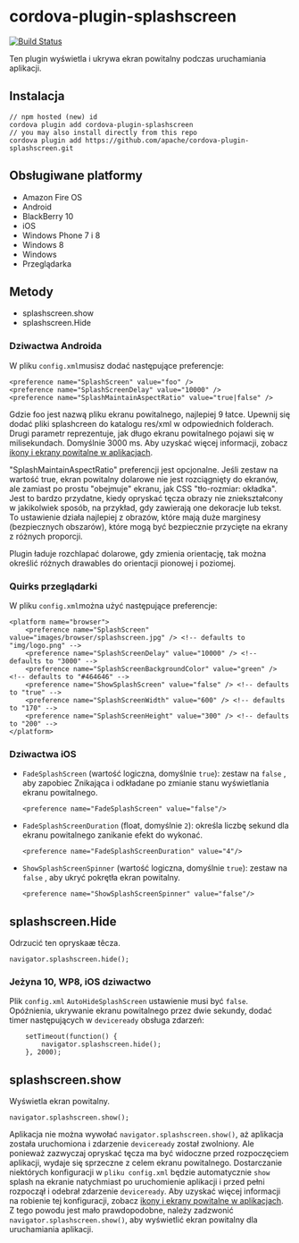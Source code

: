 <!--
# license: Licensed to the Apache Software Foundation (ASF) under one
#         or more contributor license agreements.  See the NOTICE file
#         distributed with this work for additional information
#         regarding copyright ownership.  The ASF licenses this file
#         to you under the Apache License, Version 2.0 (the
#         "License"); you may not use this file except in compliance
#         with the License.  You may obtain a copy of the License at
#
#           http://www.apache.org/licenses/LICENSE-2.0
#
#         Unless required by applicable law or agreed to in writing,
#         software distributed under the License is distributed on an
#         "AS IS" BASIS, WITHOUT WARRANTIES OR CONDITIONS OF ANY
#         KIND, either express or implied.  See the License for the
#         specific language governing permissions and limitations
#         under the License.
-->

# cordova-plugin-splashscreen

[![Build Status](https://travis-ci.org/apache/cordova-plugin-splashscreen.svg)](https://travis-ci.org/apache/cordova-plugin-splashscreen)

Ten plugin wyświetla i ukrywa ekran powitalny podczas uruchamiania aplikacji.

## Instalacja

    // npm hosted (new) id
    cordova plugin add cordova-plugin-splashscreen
    // you may also install directly from this repo
    cordova plugin add https://github.com/apache/cordova-plugin-splashscreen.git

## Obsługiwane platformy

- Amazon Fire OS
- Android
- BlackBerry 10
- iOS
- Windows Phone 7 i 8
- Windows 8
- Windows
- Przeglądarka

## Metody

- splashscreen.show
- splashscreen.Hide

### Dziwactwa Androida

W pliku `config.xml`musisz dodać następujące preferencje:

    <preference name="SplashScreen" value="foo" />
    <preference name="SplashScreenDelay" value="10000" />
    <preference name="SplashMaintainAspectRatio" value="true|false" />

Gdzie foo jest nazwą pliku ekranu powitalnego, najlepiej 9 łatce. Upewnij się dodać pliki splashcreen do katalogu res/xml w odpowiednich folderach. Drugi parametr reprezentuje, jak długo ekranu powitalnego pojawi się w milisekundach. Domyślnie 3000 ms. Aby uzyskać więcej informacji, zobacz [ikony i ekrany powitalne w aplikacjach](http://cordova.apache.org/docs/en/edge/config_ref_images.md.html).

"SplashMaintainAspectRatio" preferencji jest opcjonalne. Jeśli zestaw na wartość true, ekran powitalny dolarowe nie jest rozciągnięty do ekranów, ale zamiast po prostu "obejmuje" ekranu, jak CSS "tło-rozmiar: okładka". Jest to bardzo przydatne, kiedy opryskać tęcza obrazy nie zniekształcony w jakikolwiek sposób, na przykład, gdy zawierają one dekoracje lub tekst. To ustawienie działa najlepiej z obrazów, które mają duże marginesy (bezpiecznych obszarów), które mogą być bezpiecznie przycięte na ekrany z różnych proporcji.

Plugin ładuje rozchlapać dolarowe, gdy zmienia orientację, tak można określić różnych drawables do orientacji pionowej i poziomej.

### Quirks przeglądarki

W pliku `config.xml`można użyć następujące preferencje:

    <platform name="browser">
        <preference name="SplashScreen" value="images/browser/splashscreen.jpg" /> <!-- defaults to "img/logo.png" -->
        <preference name="SplashScreenDelay" value="10000" /> <!-- defaults to "3000" -->
        <preference name="SplashScreenBackgroundColor" value="green" /> <!-- defaults to "#464646" -->
        <preference name="ShowSplashScreen" value="false" /> <!-- defaults to "true" -->
        <preference name="SplashScreenWidth" value="600" /> <!-- defaults to "170" -->
        <preference name="SplashScreenHeight" value="300" /> <!-- defaults to "200" -->
    </platform>

### Dziwactwa iOS

- `FadeSplashScreen` (wartość logiczna, domyślnie `true`): zestaw na `false` , aby zapobiec Znikająca i odkładane po zmianie stanu wyświetlania ekranu powitalnego.

      <preference name="FadeSplashScreen" value="false"/>

* `FadeSplashScreenDuration` (float, domyślnie `2`): określa liczbę sekund dla ekranu powitalnego zanikanie efekt do wykonać.

      <preference name="FadeSplashScreenDuration" value="4"/>

- `ShowSplashScreenSpinner` (wartość logiczna, domyślnie `true`): zestaw na `false` , aby ukryć pokrętła ekran powitalny.

      <preference name="ShowSplashScreenSpinner" value="false"/>

## splashscreen.Hide

Odrzucić ten opryskaæ têcza.

    navigator.splashscreen.hide();

### Jeżyna 10, WP8, iOS dziwactwo

Plik `config.xml` `AutoHideSplashScreen` ustawienie musi być `false`. Opóźnienia, ukrywanie ekranu powitalnego przez dwie sekundy, dodać timer następujących w `deviceready` obsługa zdarzeń:

        setTimeout(function() {
            navigator.splashscreen.hide();
        }, 2000);

## splashscreen.show

Wyświetla ekran powitalny.

    navigator.splashscreen.show();

Aplikacja nie można wywołać `navigator.splashscreen.show()`, aż aplikacja została uruchomiona i zdarzenie `deviceready` został zwolniony. Ale ponieważ zazwyczaj opryskać tęcza ma być widoczne przed rozpoczęciem aplikacji, wydaje się sprzeczne z celem ekranu powitalnego. Dostarczanie niektórych konfiguracji w `pliku config.xml` będzie automatycznie `show` splash na ekranie natychmiast po uruchomienie aplikacji i przed pełni rozpoczął i odebrał zdarzenie `deviceready`. Aby uzyskać więcej informacji na robienie tej konfiguracji, zobacz [ikony i ekrany powitalne w aplikacjach](http://cordova.apache.org/docs/en/edge/config_ref_images.md.html). Z tego powodu jest mało prawdopodobne, należy zadzwonić `navigator.splashscreen.show()`, aby wyświetlić ekran powitalny dla uruchamiania aplikacji.
